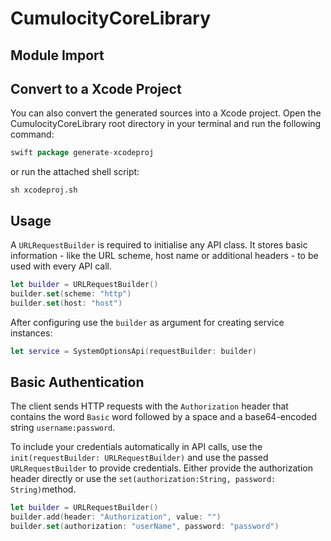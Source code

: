 # CumulocityCoreLibrary

## Module Import

## Convert to a Xcode Project

You can also convert the generated sources into a Xcode project. Open the CumulocityCoreLibrary root directory in your terminal and run the following command:

```groovy
swift package generate-xcodeproj
```

or run the attached shell script:

```console
sh xcodeproj.sh
```

## Usage

A `URLRequestBuilder` is required to initialise any API class. It stores basic information - like the URL scheme, host name or additional headers - to be used with every API call.

```swift
let builder = URLRequestBuilder()
builder.set(scheme: "http")
builder.set(host: "host")
```

After configuring use the `builder` as argument for creating service instances:

```swift
let service = SystemOptionsApi(requestBuilder: builder)
```

## Basic Authentication

The client sends HTTP requests with the `Authorization` header that contains the word `Basic` word followed by a space and a base64-encoded string `username:password`.

To include your credentials automatically in API calls, use the `init(requestBuilder: URLRequestBuilder)` and use the passed `URLRequestBuilder` to provide credentials. Either provide the authorization header directly or use the `set(authorization:String, password: String)`method.

```swift
let builder = URLRequestBuilder()
builder.add(header: "Authorization", value: "")
builder.set(authorization: "userName", password: "password")
```
